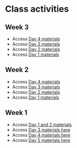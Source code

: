 # Class activities

## Week 3
- Access [Day 4 materials](https://colab.research.google.com/github/DartDoesData/python-practice/blob/main/Week_3_Day_4.ipynb)
- Access [Day 3 materials](https://colab.research.google.com/github/DartDoesData/python-practice/blob/main/Week_3_Day_3.ipynb)
- Access [Day 2 materials](https://colab.research.google.com/github/DartDoesData/python-practice/blob/main/Week_3_Day_2.ipynb)
- Access [Day 1 materials](https://colab.research.google.com/github/DartDoesData/python-practice/blob/main/Week_3_Day_1.ipynb)

## Week 2

- Access [Day 4 materials](https://colab.research.google.com/github/DartDoesData/python-practice/blob/main/Week_2_Day_4.ipynb)
- Access [Day 3 materials](https://colab.research.google.com/github/DartDoesData/python-practice/blob/main/Week_2_Day_3.ipynb)
- Access [Day 2 materials](https://colab.research.google.com/github/DartDoesData/python-practice/blob/main/Week_2_Day_2.ipynb)
- Access [Day 1 materials](https://colab.research.google.com/github/DartDoesData/python-practice/blob/main/Week_2_Day_1.ipynb)

## Week 1

- Access [Day 1 and 2 materials](https://drive.google.com/drive/u/0/folders/1qNcotNCrUDSY4Bt8ISc-_R5BAuhllYLj)
- Access [Day 3 materials here](https://colab.research.google.com/github/DartDoesData/python-practice/blob/main/Day_3.ipynb)
- Access [Day 4 materials here](https://colab.research.google.com/github/DartDoesData/python-practice/blob/main/Day_4.ipynb)
- Access [Day 5 materials here](https://colab.research.google.com/github/DartDoesData/python-practice/blob/main/Day_5.ipynb)
